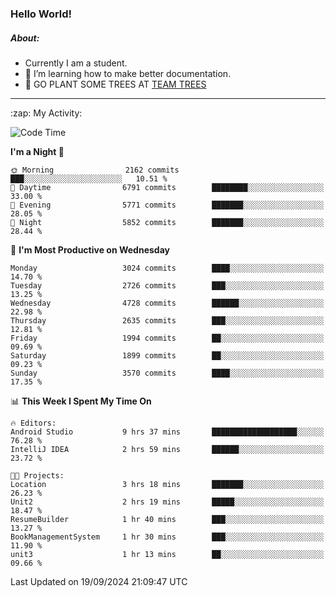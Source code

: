 ### Hello World!

##### About:
- Currently I am a student.
- 🌱 I’m learning how to make better documentation.
- 🌱 GO PLANT SOME TREES AT [TEAM TREES](https://teamtrees.org/)

---
  <summary>:zap: My Activity:</summary>
  
<!--START_SECTION:waka-->
![Code Time](http://img.shields.io/badge/Code%20Time-1%2C472%20hrs%2029%20mins-blue)

**I'm a Night 🦉** 

```text
🌞 Morning                2162 commits        ███░░░░░░░░░░░░░░░░░░░░░░   10.51 % 
🌆 Daytime                6791 commits        ████████░░░░░░░░░░░░░░░░░   33.00 % 
🌃 Evening                5771 commits        ███████░░░░░░░░░░░░░░░░░░   28.05 % 
🌙 Night                  5852 commits        ███████░░░░░░░░░░░░░░░░░░   28.44 % 
```
📅 **I'm Most Productive on Wednesday** 

```text
Monday                   3024 commits        ████░░░░░░░░░░░░░░░░░░░░░   14.70 % 
Tuesday                  2726 commits        ███░░░░░░░░░░░░░░░░░░░░░░   13.25 % 
Wednesday                4728 commits        ██████░░░░░░░░░░░░░░░░░░░   22.98 % 
Thursday                 2635 commits        ███░░░░░░░░░░░░░░░░░░░░░░   12.81 % 
Friday                   1994 commits        ██░░░░░░░░░░░░░░░░░░░░░░░   09.69 % 
Saturday                 1899 commits        ██░░░░░░░░░░░░░░░░░░░░░░░   09.23 % 
Sunday                   3570 commits        ████░░░░░░░░░░░░░░░░░░░░░   17.35 % 
```


📊 **This Week I Spent My Time On** 

```text
🔥 Editors: 
Android Studio           9 hrs 37 mins       ███████████████████░░░░░░   76.28 % 
IntelliJ IDEA            2 hrs 59 mins       ██████░░░░░░░░░░░░░░░░░░░   23.72 % 

🐱‍💻 Projects: 
Location                 3 hrs 18 mins       ███████░░░░░░░░░░░░░░░░░░   26.23 % 
Unit2                    2 hrs 19 mins       █████░░░░░░░░░░░░░░░░░░░░   18.47 % 
ResumeBuilder            1 hr 40 mins        ███░░░░░░░░░░░░░░░░░░░░░░   13.27 % 
BookManagementSystem     1 hr 30 mins        ███░░░░░░░░░░░░░░░░░░░░░░   11.90 % 
unit3                    1 hr 13 mins        ██░░░░░░░░░░░░░░░░░░░░░░░   09.66 % 
```


 Last Updated on 19/09/2024 21:09:47 UTC
<!--END_SECTION:waka-->
